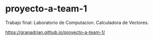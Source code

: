 # proyecto-a-team-1
Trabajo final: Laboratorio de Computacion.
Calculadora de Vectores.

https://granadrian.github.io/proyecto-a-team-1/

